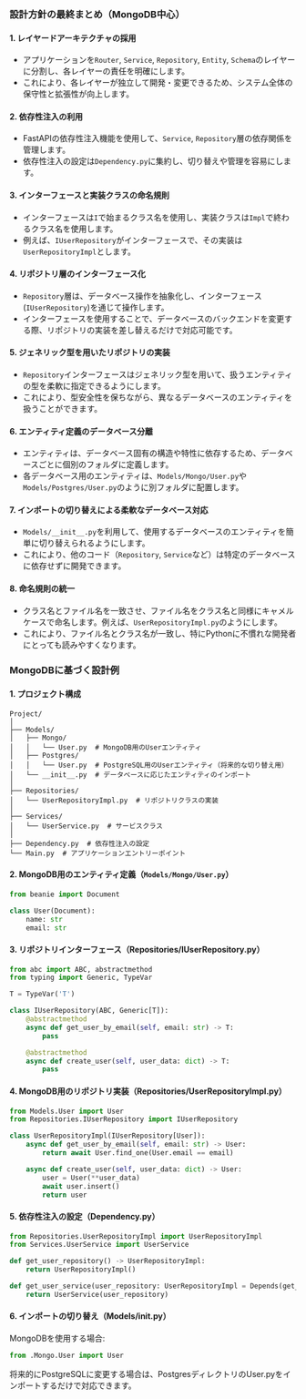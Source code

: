 ### 設計方針の最終まとめ（MongoDB中心）

#### 1. **レイヤードアーキテクチャの採用**
   - アプリケーションを`Router`, `Service`, `Repository`, `Entity`, `Schema`のレイヤーに分割し、各レイヤーの責任を明確にします。
   - これにより、各レイヤーが独立して開発・変更できるため、システム全体の保守性と拡張性が向上します。

#### 2. **依存性注入の利用**
   - FastAPIの依存性注入機能を使用して、`Service`, `Repository`層の依存関係を管理します。
   - 依存性注入の設定は`Dependency.py`に集約し、切り替えや管理を容易にします。

#### 3. **インターフェースと実装クラスの命名規則**
   - インターフェースは`I`で始まるクラス名を使用し、実装クラスは`Impl`で終わるクラス名を使用します。
   - 例えば、`IUserRepository`がインターフェースで、その実装は`UserRepositoryImpl`とします。

#### 4. **リポジトリ層のインターフェース化**
   - `Repository`層は、データベース操作を抽象化し、インターフェース(`IUserRepository`)を通じて操作します。
   - インターフェースを使用することで、データベースのバックエンドを変更する際、リポジトリの実装を差し替えるだけで対応可能です。

#### 5. **ジェネリック型を用いたリポジトリの実装**
   - `Repository`インターフェースはジェネリック型を用いて、扱うエンティティの型を柔軟に指定できるようにします。
   - これにより、型安全性を保ちながら、異なるデータベースのエンティティを扱うことができます。

#### 6. **エンティティ定義のデータベース分離**
   - エンティティは、データベース固有の構造や特性に依存するため、データベースごとに個別のフォルダに定義します。
   - 各データベース用のエンティティは、`Models/Mongo/User.py`や`Models/Postgres/User.py`のように別フォルダに配置します。

#### 7. **インポートの切り替えによる柔軟なデータベース対応**
   - `Models/__init__.py`を利用して、使用するデータベースのエンティティを簡単に切り替えられるようにします。
   - これにより、他のコード（`Repository`, `Service`など）は特定のデータベースに依存せずに開発できます。

#### 8. **命名規則の統一**
   - クラス名とファイル名を一致させ、ファイル名をクラス名と同様にキャメルケースで命名します。例えば、`UserRepositoryImpl.py`のようにします。
   - これにより、ファイル名とクラス名が一致し、特にPythonに不慣れな開発者にとっても読みやすくなります。

### MongoDBに基づく設計例

#### 1. プロジェクト構成
```plaintext
Project/
│
├── Models/
│   ├── Mongo/
│   │   └── User.py  # MongoDB用のUserエンティティ
│   ├── Postgres/
│   │   └── User.py  # PostgreSQL用のUserエンティティ（将来的な切り替え用）
│   └── __init__.py  # データベースに応じたエンティティのインポート
│
├── Repositories/
│   └── UserRepositoryImpl.py  # リポジトリクラスの実装
│
├── Services/
│   └── UserService.py  # サービスクラス
│
├── Dependency.py  # 依存性注入の設定
└── Main.py  # アプリケーションエントリーポイント
```

#### 2. MongoDB用のエンティティ定義（`Models/Mongo/User.py`）
```python
from beanie import Document

class User(Document):
    name: str
    email: str
```
#### 3. リポジトリインターフェース（Repositories/IUserRepository.py）
```python
from abc import ABC, abstractmethod
from typing import Generic, TypeVar

T = TypeVar('T')

class IUserRepository(ABC, Generic[T]):
    @abstractmethod
    async def get_user_by_email(self, email: str) -> T:
        pass

    @abstractmethod
    async def create_user(self, user_data: dict) -> T:
        pass
```
#### 4. MongoDB用のリポジトリ実装（Repositories/UserRepositoryImpl.py）
```python
from Models.User import User
from Repositories.IUserRepository import IUserRepository

class UserRepositoryImpl(IUserRepository[User]):
    async def get_user_by_email(self, email: str) -> User:
        return await User.find_one(User.email == email)

    async def create_user(self, user_data: dict) -> User:
        user = User(**user_data)
        await user.insert()
        return user
```
#### 5. 依存性注入の設定（Dependency.py）
```python
from Repositories.UserRepositoryImpl import UserRepositoryImpl
from Services.UserService import UserService

def get_user_repository() -> UserRepositoryImpl:
    return UserRepositoryImpl()

def get_user_service(user_repository: UserRepositoryImpl = Depends(get_user_repository)) -> UserService:
    return UserService(user_repository)

```
#### 6. インポートの切り替え（Models/__init__.py）
MongoDBを使用する場合:
```python
from .Mongo.User import User
```
将来的にPostgreSQLに変更する場合は、PostgresディレクトリのUser.pyをインポートするだけで対応できます。
